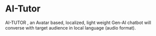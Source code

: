 # AI-Tutor
AI-TUTOR , an Avatar based, localized, light weight Gen-AI chatbot will converse with target audience in local language (audio format). 
